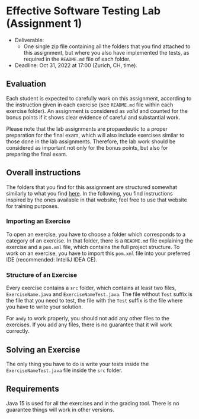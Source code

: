 # Effective Software Testing Lab (Assignment 1)

- Deliverable:
  - One single zip file containing all the folders that you find attached to
    this assignment, but where you also have implemented the tests, as required
    in the `README.md` file of each folder.
- Deadline: Oct 31, 2022 at 17:00 (Zurich, CH, time).


## Evaluation
Each student is expected to carefully work on this assignment, according to
the instruction given in each exercise (see `README.md` file within each
exercise folder). An assignment is considered as *valid* and counted for the
bonus points if it shows clear evidence of careful and substantial work.

Please note that the lab assignments are propaedeutic to a proper preparation
for the final exam, which will also include exercises similar to those done in
the lab assignments. Therefore, the lab work should be considered as important
not only for the bonus points, but also for preparing the final exam.


## Overall instructions
The folders that you find for this assignment are structured somewhat similarly
to what you find [here](https://github.com/cse1110/assignments). In the
following, you find instructions inspired by the ones available in that
website; feel free to use that website for training purposes.

### Importing an Exercise
To open an exercise, you have to choose a folder which corresponds to a
category of an exercise. In that folder, there is a `README.md` file explaining
the exercise and a `pom.xml` file, which contains the full project structure.
To work on an exercise, you have to import this `pom.xml` file into your
preferred IDE (recommended: IntelliJ IDEA CE).

### Structure of an Exercise
Every exercise contains a `src` folder, which contains at least two files,
`ExerciseName.java` and `ExerciseNameTest.java`. The file without `Test` suffix
is the file that you need to test, the file with the `Test` suffix is the file
where you have to write your solution.

For `andy` to work properly, you should not add any other files to the
exercises. If you add any files, there is no guarantee that it will work
correctly.

## Solving an Exercise
The only thing you have to do is write your tests inside the
`ExerciseNameTest.java` file inside the `src` folder.

## Requirements
Java 15 is used for all the exercises and in the grading tool. There is no
guarantee things will work in other versions.

